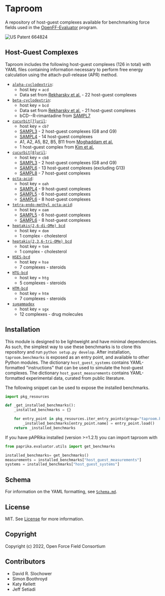 # Taproom

A repository of host-guest complexes available for benchmarking force fields used in the 
[OpenFF-Evaluator](https://github.com/openforcefield/openff-evaluator) program.

![US Patent 664824](tap.png)

## Host-Guest Complexes
Taproom includes the following host-guest complexes (126 in total) with YAML files containing information necessary to 
perform free energy calculation using the attach-pull-release (APR) method.

* [`alpha-cyclodextrin`](taproom/systems/acd):
    * host key = `acd`
    * Data set from [Rekharsky et al.](https://pubs.acs.org/doi/abs/10.1021/jp962715n) - 22 host-guest complexes
* [`beta-cyclodextrin`](taproom/systems/bcd):
    * host key = `bcd`
    * Data set from [Rekharsky et al.](https://pubs.acs.org/doi/abs/10.1021/jp962715n) - 21 host-guest complexes
    * bCD--R-rimantadine from [SAMPL7](https://github.com/samplchallenges/SAMPL7/tree/master/host_guest/cyclodextrin_derivatives)
* [`cucurbit[7]uril`](taproom/systems/cb7):
    * host key = `cb7`
    * [SAMPL3](https://link.springer.com/article/10.1007/s10822-012-9554-1) - 2 host-guest complexes  (G8 and G9) 
    * [SAMPL4](https://pubmed.ncbi.nlm.nih.gov/24599514/) - 14 host-guest complexes
    * A1, A2, A5, B2, B5, B11 from [Moghaddam et al.](https://pubs.acs.org/doi/abs/10.1021/ja109904u)
    * 1 host-guest complex from [Kim et al.](https://www.pnas.org/doi/full/10.1073/pnas.062656699)
* [`cucurbit[8]uril`](taproom/systems/cb8):
    * host key = `cb8`
    * [SAMPL3](https://link.springer.com/article/10.1007/s10822-012-9554-1) - 2 host-guest complexes  (G8 and G9) 
    * [SAMPL6](https://github.com/samplchallenges/SAMPL6/tree/master/host_guest/CB8AndGuests) - 13 host-guest complexes (excluding G13)
    * [SAMPL8](https://github.com/samplchallenges/SAMPL8/tree/master/host_guest/CB8) - 7 host-guest complexes
* [`octa-acid`](taproom/systems/oah):
    * host key = `oah`
    * [SAMPL4](https://pubmed.ncbi.nlm.nih.gov/24599514/) - 9 host-guest complexes
    * [SAMPL5](https://link.springer.com/article/10.1007/s10822-016-9974-4) - 6 host-guest complexes
    * [SAMPL6](https://github.com/samplchallenges/SAMPL6/tree/master/host_guest/OctaAcidsAndGuests) - 8 host-guest complexes
* [`tetra-endo-methyl octa-acid`](taproom/systems/oam):
    * host key = `oam`
    * [SAMPL5](https://link.springer.com/article/10.1007/s10822-016-9974-4) - 6 host-guest complexes
    * [SAMPL6](https://github.com/samplchallenges/SAMPL6/tree/master/host_guest/OctaAcidsAndGuests) - 8 host-guest complexes
* [`heptakis(2,6-di-OMe) bcd`](taproom/systems/dom)
    * host key = `dom`
    * 1 complex - cholesterol
* [`heptakis(2,3,6-tri-OMe) bcd`](taproom/systems/tom)
    * host key = `tom`
    * 1 complex - cholesterol
* [`HSES-bcd`](taproom/systems/hse)
    * host key = `hse`
    * 7 complexes - steroids
* [`HTG-bcd`](taproom/systems/htg)
    * host key = `htg`
    * 5 complexes - steroids
* [`HTM-bcd`](taproom/systems/htm)
    * host key = `htm`
    * 7 complexes - steroids
* [`sugammadex`](taproom/systems/sgx)
    * host key = `sgx`
    * 12 complexes - drug molecules

## Installation

This module is designed to be lightweight and have minimal dependencies. 
As such, the simplest way to use these benchmarks is to clone this repository and run `python setup.py develop`.
After installation, `taproom.benchmarks` is exposed as an entry point, and available to other Python modules.
The dictionary `host_guest_systems` contains YAML-formatted "instructions" that can be used to simulate the host-guest complexes.
The dictionary `host_guest_measurements` contains YAML-formatted experimental data, curated from public literature.

The following snippet can be used to expose the installed benchmarks.

```python
import pkg_resources

def _get_installed_benchmarks():
    _installed_benchmarks = {}

    for entry_point in pkg_resources.iter_entry_points(group="taproom.benchmarks"):
        _installed_benchmarks[entry_point.name] = entry_point.load()
    return _installed_benchmarks
```

If you have pAPRika installed (version >=1.2.1) you can import taproom with
```python
from paprika.evaluator.utils import get_benchmarks

installed_benchmarks= get_benchmarks()
measurements = installed_benchmarks["host_guest_measurements"]
systems = installed_benchmarks["host_guest_systems"]
```

## Schema

For information on the YAML formatting, see [`Schema.md`](docs/Schema.md).

## License

MIT. See [License](LICENSE) for more information.

## Copyright

Copyright (c) 2022, Open Force Field Consortium


## Contributors

- David R. Slochower
- Simon Boothroyd
- Katy Kellett
- Jeff Setiadi
